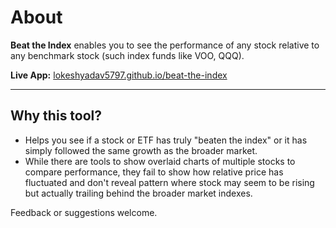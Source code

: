 # About
**Beat the Index** enables you to see the performance of any stock relative to any benchmark stock (such index funds like VOO, QQQ).

**Live App:** [lokeshyadav5797.github.io/beat-the-index](https://lokeshyadav5797.github.io/beat-the-index/)


* * *


## Why this tool?
- Helps you see if a stock or ETF has truly "beaten the index" or it has simply followed the same growth as the broader market.
- While there are tools to show overlaid charts of multiple stocks to compare performance, they fail to show how relative price has fluctuated and don't reveal pattern where stock may seem to be rising but actually trailing behind the broader market indexes.


Feedback or suggestions welcome.

